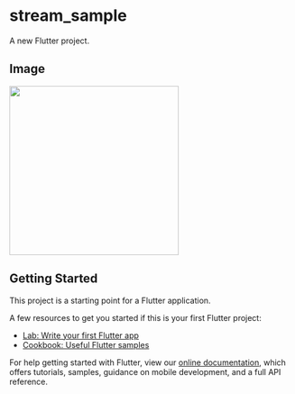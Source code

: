 # stream_sample

A new Flutter project.

## Image

<img src="https://user-images.githubusercontent.com/92189386/162611957-7e6e6f21-a71c-4e15-9ebc-27ebdc457fc7.png" width="300">

## Getting Started

This project is a starting point for a Flutter application.

A few resources to get you started if this is your first Flutter project:

- [Lab: Write your first Flutter app](https://flutter.dev/docs/get-started/codelab)
- [Cookbook: Useful Flutter samples](https://flutter.dev/docs/cookbook)

For help getting started with Flutter, view our
[online documentation](https://flutter.dev/docs), which offers tutorials,
samples, guidance on mobile development, and a full API reference.
